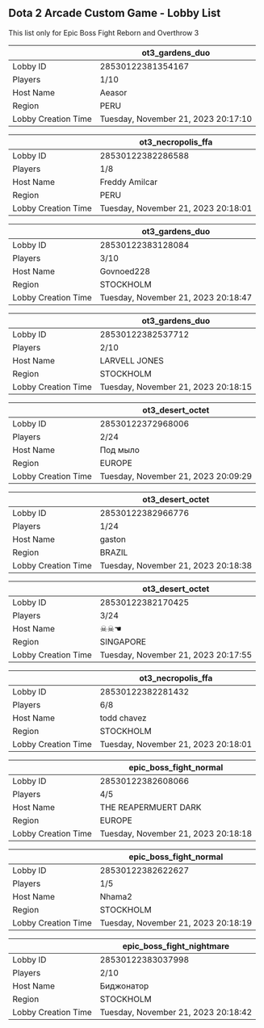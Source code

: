 ## Dota 2 Arcade Custom Game - Lobby List

This list only for Epic Boss Fight Reborn and Overthrow 3

|  | ot3_gardens_duo |
| ------ | ------ |
| Lobby ID | 28530122381354167 |
| Players | 1/10 |
| Host Name | Aeasor |
| Region | PERU |
| Lobby Creation Time | Tuesday, November 21, 2023 20:17:10 |


|  | ot3_necropolis_ffa |
| ------ | ------ |
| Lobby ID | 28530122382286588 |
| Players | 1/8 |
| Host Name | Freddy Amilcar |
| Region | PERU |
| Lobby Creation Time | Tuesday, November 21, 2023 20:18:01 |


|  | ot3_gardens_duo |
| ------ | ------ |
| Lobby ID | 28530122383128084 |
| Players | 3/10 |
| Host Name | Govnoed228 |
| Region | STOCKHOLM |
| Lobby Creation Time | Tuesday, November 21, 2023 20:18:47 |


|  | ot3_gardens_duo |
| ------ | ------ |
| Lobby ID | 28530122382537712 |
| Players | 2/10 |
| Host Name | LARVELL JONES |
| Region | STOCKHOLM |
| Lobby Creation Time | Tuesday, November 21, 2023 20:18:15 |


|  | ot3_desert_octet |
| ------ | ------ |
| Lobby ID | 28530122372968006 |
| Players | 2/24 |
| Host Name | Под мыло |
| Region | EUROPE |
| Lobby Creation Time | Tuesday, November 21, 2023 20:09:29 |


|  | ot3_desert_octet |
| ------ | ------ |
| Lobby ID | 28530122382966776 |
| Players | 1/24 |
| Host Name | gaston |
| Region | BRAZIL |
| Lobby Creation Time | Tuesday, November 21, 2023 20:18:38 |


|  | ot3_desert_octet |
| ------ | ------ |
| Lobby ID | 28530122382170425 |
| Players | 3/24 |
| Host Name | ☠︎☠︎☚ |
| Region | SINGAPORE |
| Lobby Creation Time | Tuesday, November 21, 2023 20:17:55 |


|  | ot3_necropolis_ffa |
| ------ | ------ |
| Lobby ID | 28530122382281432 |
| Players | 6/8 |
| Host Name | todd chavez |
| Region | STOCKHOLM |
| Lobby Creation Time | Tuesday, November 21, 2023 20:18:01 |


|  | epic_boss_fight_normal |
| ------ | ------ |
| Lobby ID | 28530122382608066 |
| Players | 4/5 |
| Host Name | THE REAPERMUERT  DARK |
| Region | EUROPE |
| Lobby Creation Time | Tuesday, November 21, 2023 20:18:18 |


|  | epic_boss_fight_normal |
| ------ | ------ |
| Lobby ID | 28530122382622627 |
| Players | 1/5 |
| Host Name | Nhama2 |
| Region | STOCKHOLM |
| Lobby Creation Time | Tuesday, November 21, 2023 20:18:19 |


|  | epic_boss_fight_nightmare |
| ------ | ------ |
| Lobby ID | 28530122383037998 |
| Players | 2/10 |
| Host Name | Биджонатор |
| Region | STOCKHOLM |
| Lobby Creation Time | Tuesday, November 21, 2023 20:18:42 |


